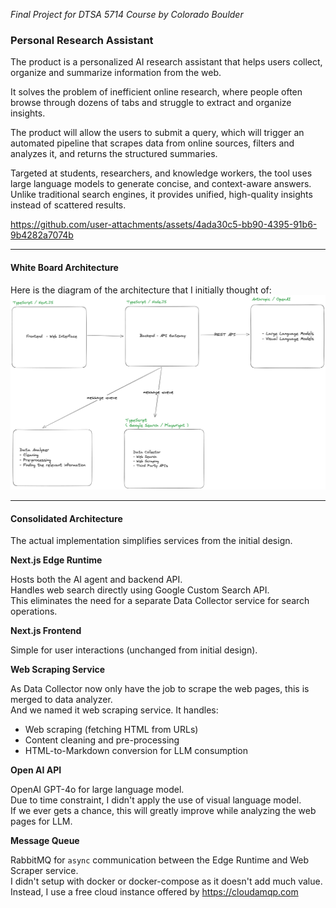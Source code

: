 *Final Project for DTSA 5714 Course by Colorado Boulder*

### Personal Research Assistant

The product is a personalized AI research assistant that helps users collect, organize and summarize information from
the web.

It solves the problem of inefficient online research, where people often browse through dozens of tabs and struggle to
extract and organize insights.

The product will allow the users to submit a query, which will trigger an automated pipeline that scrapes data from
online sources, filters and analyzes it, and returns the structured summaries.

Targeted at students, researchers, and knowledge workers, the tool uses large language models to generate concise, and
context-aware answers. Unlike traditional search engines, it provides unified, high-quality insights instead of
scattered results.

https://github.com/user-attachments/assets/4ada30c5-bb90-4395-91b6-9b4282a7074b

----

#### White Board Architecture

Here is the diagram of the architecture that I initially thought of:
![Architecture Diagram](./assets/whiteboard-architecture.png)

----

#### Consolidated Architecture

The actual implementation simplifies services from the initial design.

**Next.js Edge Runtime**

Hosts both the AI agent and backend API. <br/>
Handles web search directly using Google Custom Search API. <br/>
This eliminates the need for a separate Data Collector service for search operations.

**Next.js Frontend**

Simple for user interactions (unchanged from initial design).

**Web Scraping Service**

As Data Collector now only have the job to scrape the web pages, this is merged to data analyzer. <br/>
And we named it web scraping service. It handles:

- Web scraping (fetching HTML from URLs)
- Content cleaning and pre-processing
- HTML-to-Markdown conversion for LLM consumption

**Open AI API**

OpenAI GPT-4o for large language model. <br/>
Due to time constraint, I didn't apply the use of visual language model. <br/>
If we ever gets a chance, this will greatly improve while analyzing the web pages for LLM.

**Message Queue**

RabbitMQ for `async` communication between the Edge Runtime and Web Scraper service. <br/>
I didn't setup with docker or docker-compose as it doesn't add much value. <br/>
Instead, I use a free cloud instance offered by https://cloudamqp.com
